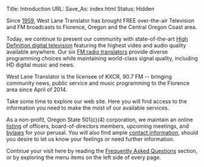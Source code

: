 Title: Introduction
URL:
Save_As: index.html
Status: Hidden

Since [1959]({filename}About/History.md), West Lane Translator has
brought FREE over-the-air Television and FM broadcasts to Florence,
Oregon and the Central Oregon Coast area.

Today, we continue to present our community with state-of-the-art
[High Definition digital television]({filename}HDTV.md) featuring the
highest video and audio quality available anywhere. Our six [FM radio
translators]({filename}FM.md) provide diverse programming choices
while maintaining world-class signal quality, including HD digital
music and news.

West Lane Translator is the licensee of KXCR, 90.7 FM -- bringing
community news, public service and music programming to the
Florence area since April of 2014.

Take some time to explore our web site. Here you will find access to
the information you need to make the most of our available services.

As a non-profit, Oregon State 501(c)(4) corporation, we maintain an
online [listing]({filename}About/BOD.md) of officers,
board-of-directors members, upcoming meetings, and
[bylaws]({static}/pdfs/WLT_Bylaws_2018.pdf) for your perusal. You will
also find ample [contact information]({filename}contact.md), should
you desire to let us know your feelings or need further information.

[//]: # "TODO: Fix the left side comment below"

Continue your visit here by reading the [Frequently Asked
Questions]({filename}FAQ.md) section, or by exploring the menu items
on the left side of every page.
